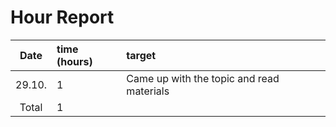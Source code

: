 # Hour Report

| Date  | time (hours) | target |
| :----:|:-------------| :-----|
| 29.10.| 1            | Came up with the topic and read materials |
| Total | 1           |   | 
